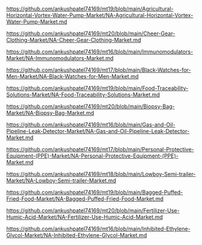 <p><a href="https://github.com/ankushpatel74169/mt19/blob/main/Agricultural-Horizontal-Vortex-Water-Pump-Market/NA-Agricultural-Horizontal-Vortex-Water-Pump-Market.md">https://github.com/ankushpatel74169/mt19/blob/main/Agricultural-Horizontal-Vortex-Water-Pump-Market/NA-Agricultural-Horizontal-Vortex-Water-Pump-Market.md</a></p><p><a href="https://github.com/ankushpatel74169/mt20/blob/main/Cheer-Gear-Clothing-Market/NA-Cheer-Gear-Clothing-Market.md">https://github.com/ankushpatel74169/mt20/blob/main/Cheer-Gear-Clothing-Market/NA-Cheer-Gear-Clothing-Market.md</a></p><p><a href="https://github.com/ankushpatel74169/mt16/blob/main/Immunomodulators-Market/NA-Immunomodulators-Market.md">https://github.com/ankushpatel74169/mt16/blob/main/Immunomodulators-Market/NA-Immunomodulators-Market.md</a></p><p><a href="https://github.com/ankushpatel74169/mt17/blob/main/Black-Watches-for-Men-Market/NA-Black-Watches-for-Men-Market.md">https://github.com/ankushpatel74169/mt17/blob/main/Black-Watches-for-Men-Market/NA-Black-Watches-for-Men-Market.md</a></p><p><a href="https://github.com/ankushpatel74169/mt19/blob/main/Food-Traceability-Solutions-Market/NA-Food-Traceability-Solutions-Market.md">https://github.com/ankushpatel74169/mt19/blob/main/Food-Traceability-Solutions-Market/NA-Food-Traceability-Solutions-Market.md</a></p><p><a href="https://github.com/ankushpatel74169/mt20/blob/main/Biopsy-Bag-Market/NA-Biopsy-Bag-Market.md">https://github.com/ankushpatel74169/mt20/blob/main/Biopsy-Bag-Market/NA-Biopsy-Bag-Market.md</a></p><p><a href="https://github.com/ankushpatel74169/mt16/blob/main/Gas-and-Oil-Pipeline-Leak-Detector-Market/NA-Gas-and-Oil-Pipeline-Leak-Detector-Market.md">https://github.com/ankushpatel74169/mt16/blob/main/Gas-and-Oil-Pipeline-Leak-Detector-Market/NA-Gas-and-Oil-Pipeline-Leak-Detector-Market.md</a></p><p><a href="https://github.com/ankushpatel74169/mt17/blob/main/Personal-Protective-Equipment-(PPE)-Market/NA-Personal-Protective-Equipment-(PPE)-Market.md">https://github.com/ankushpatel74169/mt17/blob/main/Personal-Protective-Equipment-(PPE)-Market/NA-Personal-Protective-Equipment-(PPE)-Market.md</a></p><p><a href="https://github.com/ankushpatel74169/mt18/blob/main/Lowboy-Semi-trailer-Market/NA-Lowboy-Semi-trailer-Market.md">https://github.com/ankushpatel74169/mt18/blob/main/Lowboy-Semi-trailer-Market/NA-Lowboy-Semi-trailer-Market.md</a></p><p><a href="https://github.com/ankushpatel74169/mt19/blob/main/Bagged-Puffed-Fried-Food-Market/NA-Bagged-Puffed-Fried-Food-Market.md">https://github.com/ankushpatel74169/mt19/blob/main/Bagged-Puffed-Fried-Food-Market/NA-Bagged-Puffed-Fried-Food-Market.md</a></p><p><a href="https://github.com/ankushpatel74169/mt20/blob/main/Fertilizer-Use-Humic-Acid-Market/NA-Fertilizer-Use-Humic-Acid-Market.md">https://github.com/ankushpatel74169/mt20/blob/main/Fertilizer-Use-Humic-Acid-Market/NA-Fertilizer-Use-Humic-Acid-Market.md</a></p><p><a href="https://github.com/ankushpatel74169/mt16/blob/main/Inhibited-Ethylene-Glycol-Market/NA-Inhibited-Ethylene-Glycol-Market.md">https://github.com/ankushpatel74169/mt16/blob/main/Inhibited-Ethylene-Glycol-Market/NA-Inhibited-Ethylene-Glycol-Market.md</a></p>
